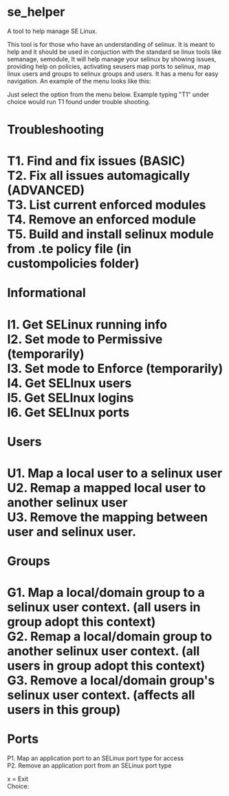 # se_helper
A tool to help manage SE Linux.

This tool is for those who have an understanding of selinux. It is meant to help and it should be used in conjuction with the standard se linux tools like semanage, semodule, 
It will help manage your selinux by showing issues, providing help on policies, activating seusers map ports to selinux, map linux users and groups to selinux groups and users.
It has a menu for easy navigation. An example of the menu looks like this:

Just select the option from the menu below. Example typing "T1" under choice would run T1 found under trouble shooting.

Troubleshooting
===============
   T1.  Find and fix issues (BASIC)<br />
   T2.  Fix all issues automagically (ADVANCED)<br />
   T3.  List current enforced modules<br />
   T4.  Remove an enforced module<br />
   T5.  Build and install selinux module from .te policy file (in custompolicies folder)<br /><br />
Informational
=============
   I1.  Get SELinux running info<br />
   I2.  Set mode to Permissive (temporarily)<br />
   I3.  Set mode to Enforce (temporarily)<br />
   I4.  Get SELInux users<br />
   I5.  Get SELInux logins<br />
   I6.  Get SELInux ports<br /><br />
Users
=====
   U1. Map a local user to a selinux user<br />
   U2. Remap a mapped local user to another selinux user<br />
   U3. Remove the mapping between user and selinux user.<br /><br />
Groups
======
   G1. Map a local/domain group to a selinux user context. (all users in group adopt this context)<br />
   G2. Remap a local/domain group to another selinux user context. (all users in group adopt this context)<br />
   G3. Remove a local/domain group's selinux user context. (affects all users in this group)<br /><br />
Ports
=====
   P1. Map an application port to an SELinux port type for access<br />
   P2. Remove an application port from an SELinux port type<br />

x = Exit<br />
Choice:<br /><br />

